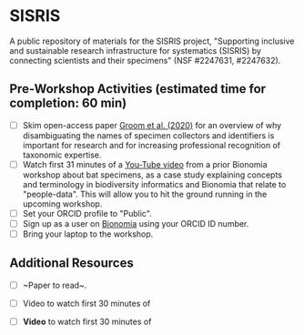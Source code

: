 # SISRIS
A public repository of materials for the SISRIS project, "Supporting inclusive and sustainable research infrastructure for systematics (SISRIS) by connecting scientists and their specimens" (NSF #2247631, #2247632).

## Pre-Workshop Activities (estimated time for completion: 60 min)

- [ ] Skim open-access paper [Groom et al. (2020)](https://doi.org/10.1093/database/baaa072) for an overview of why disambiguating the names of specimen collectors and identifiers is important for research and for increasing professional recognition of taxonomic expertise.
- [ ] Watch first 31 minutes of a [You-Tube video](https://www.youtube.com/watch?v=PL_feKhrwMQ) from a prior Bionomia workshop about bat specimens, as a case study explaining concepts and terminology in biodiversity informatics and Bionomia that relate to "people-data". This will allow you to hit the ground running in the upcoming workshop.
- [ ] Set your ORCID profile to "Public".
- [ ] Sign up as a user on [Bionomia](https://bionomia.net/) using your ORCID ID number.
- [ ] Bring your laptop to the workshop.

## Additional Resources
- [ ] ~Paper to read~.
- [ ] Video to watch first 30 minutes of
- [ ] **Video** to watch first 30 minutes of

